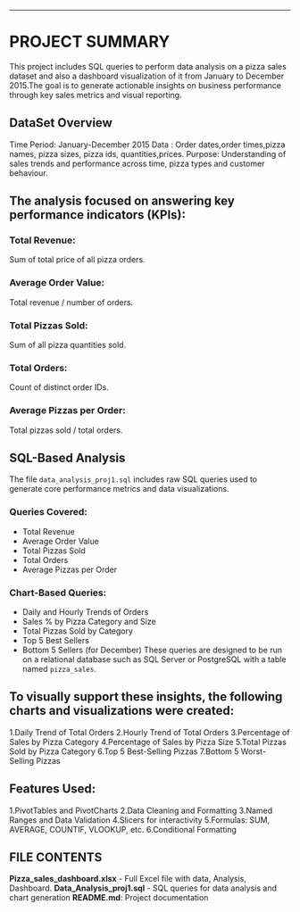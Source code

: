 ---
# PROJECT SUMMARY
This project includes SQL queries to perform data analysis on a pizza sales dataset and also a dashboard visualization of it from January to December 2015.The goal is to generate actionable insights on business performance through key sales metrics and visual reporting.

## DataSet Overview
Time Period: January-December 2015
Data : Order dates,order times,pizza names, pizza sizes, pizza ids, quantities,prices.
Purpose: Understanding of sales trends and performance across time, pizza types and customer behaviour.

## The analysis focused on answering key performance indicators (KPIs):
### Total Revenue:
Sum of total price of all pizza orders.
### Average Order Value:
Total revenue / number of orders.
### Total Pizzas Sold:
Sum of all pizza quantities sold.
### Total Orders:
Count of distinct order IDs.
### Average Pizzas per Order:
Total pizzas sold / total orders.

## SQL-Based Analysis
The file `data_analysis_proj1.sql` includes raw SQL queries used to generate core performance metrics and data visualizations.
### Queries Covered:
- Total Revenue
- Average Order Value
- Total Pizzas Sold
- Total Orders
- Average Pizzas per Order
### Chart-Based Queries:
- Daily and Hourly Trends of Orders
- Sales % by Pizza Category and Size
- Total Pizzas Sold by Category
- Top 5 Best Sellers
- Bottom 5 Sellers (for December)
 These queries are designed to be run on a relational database such as SQL Server or PostgreSQL with a table named `pizza_sales`.

## To visually support these insights, the following charts and visualizations were created:
1.Daily Trend of Total Orders
2.Hourly Trend of Total Orders
3.Percentage of Sales by Pizza Category
4.Percentage of Sales by Pizza Size
5.Total Pizzas Sold by Pizza Category
6.Top 5 Best-Selling Pizzas 
7.Bottom 5 Worst-Selling Pizzas 

## Features Used: 
1.PivotTables and PivotCharts
2.Data Cleaning and Formatting
3.Named Ranges and Data Validation
4.Slicers for interactivity
5.Formulas: SUM, AVERAGE, COUNTIF, VLOOKUP, etc.
6.Conditional Formatting

## FILE CONTENTS
**Pizza_sales_dashboard.xlsx**  -  Full Excel file with data, Analysis, Dashboard.
**Data_Analysis_proj1.sql** - SQL queries for data analysis and chart generation
**README.md**: Project documentation 

